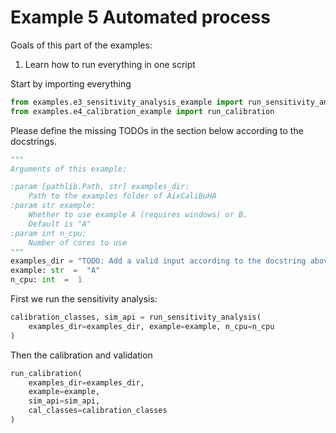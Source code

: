 
# Example 5 Automated process

Goals of this part of the examples:
1. Learn how to run everything in one script

Start by importing everything

```python
from examples.e3_sensitivity_analysis_example import run_sensitivity_analysis
from examples.e4_calibration_example import run_calibration
```

Please define the missing TODOs in the section below according to the docstrings.

```python
"""
Arguments of this example:

:param [pathlib.Path, str] examples_dir:
    Path to the examples folder of AixCaliBuHA
:param str example:
    Whether to use example A (requires windows) or B.
    Default is "A"
:param int n_cpu:
    Number of cores to use
"""
examples_dir = "TODO: Add a valid input according to the docstring above"
example: str  =  "A"
n_cpu: int  =  1
```

First we run the sensitivity analysis:

```python
calibration_classes, sim_api = run_sensitivity_analysis(
    examples_dir=examples_dir, example=example, n_cpu=n_cpu
)
```

Then the calibration and validation

```python
run_calibration(
    examples_dir=examples_dir,
    example=example,
    sim_api=sim_api,
    cal_classes=calibration_classes
)
```
